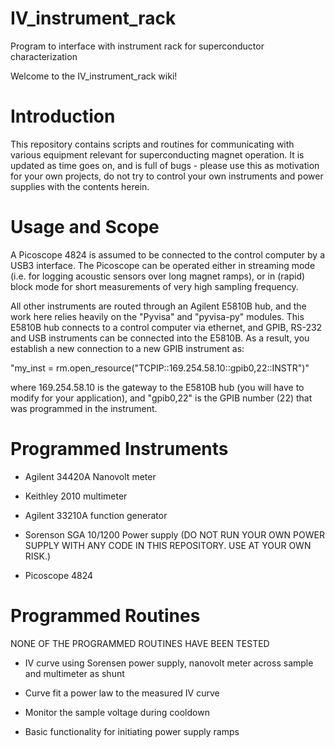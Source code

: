 # IV_instrument_rack
Program to interface with instrument rack for superconductor characterization


Welcome to the IV_instrument_rack wiki!

# Introduction

This repository contains scripts and routines for communicating with various equipment relevant for superconducting magnet operation. It is updated as time goes on, and is full of bugs - please use this as motivation for your own projects, do not try to control your own instruments and power supplies with the contents herein.

# Usage and Scope

A Picoscope 4824 is assumed to be connected to the control computer by a USB3 interface. The Picoscope can be operated either in streaming mode (i.e. for logging acoustic sensors over long magnet ramps), or in (rapid) block mode for short measurements of very high sampling frequency.

All other instruments are routed through an Agilent E5810B hub, and the work here relies heavily on the "Pyvisa" and "pyvisa-py" modules. This E5810B hub connects to a control computer via ethernet, and GPIB, RS-232 and USB instruments can be connected into the E5810B. As a result, you establish a new connection to a new GPIB instrument as:

 "my_inst = rm.open_resource("TCPIP::169.254.58.10::gpib0,22::INSTR")" 

where 169.254.58.10 is the gateway to the E5810B hub (you will have to modify for your application), and "gpib0,22" is the GPIB number (22) that was programmed in the instrument.


# Programmed Instruments

- Agilent 34420A Nanovolt meter

- Keithley 2010 multimeter

- Agilent 33210A function generator

- Sorenson SGA 10/1200 Power supply (DO NOT RUN YOUR OWN POWER SUPPLY WITH ANY CODE IN THIS REPOSITORY. USE AT YOUR OWN RISK.)

- Picoscope 4824

# Programmed Routines

NONE OF THE PROGRAMMED ROUTINES HAVE BEEN TESTED

- IV curve using Sorensen power supply, nanovolt meter across sample and multimeter as shunt

- Curve fit a power law to the measured IV curve

- Monitor the sample voltage during cooldown

- Basic functionality for initiating power supply ramps


